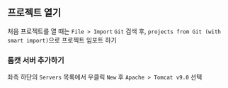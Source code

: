 ## 프로젝트 열기

처음 프로젝트를 열 때는 `File > Import` `Git` 검색 후, `projects from Git (with smart import)`으로 프로젝트 임포트 하기

### 톰캣 서버 추가하기

좌측 하단의 `Servers` 목록에서 우클릭 `New` 후 `Apache > Tomcat v9.0` 선택

